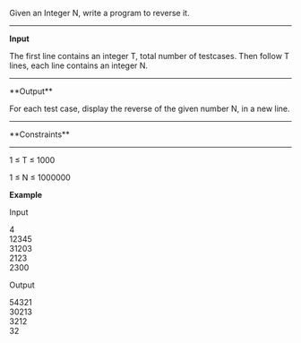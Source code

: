 Given an Integer N, write a program to reverse it.
<hr>

**Input**

The first line contains an integer T, total number of testcases. Then follow T lines, each line contains an integer N.
<hr>
**Output**

For each test case, display the reverse of the given number N, in a new line.
<hr>
**Constraints**
<hr>
1 ≤ T ≤ 1000

1 ≤ N ≤ 1000000

**Example**

Input

4<br>
12345<br>
31203<br>
2123<br>
2300<br>

Output

54321<br>
30213<br>
3212<br>
32<br>
